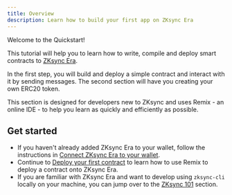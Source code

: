 ```yaml
---
title: Overview
description: Learn how to build your first app on ZKsync Era
---
```


Welcome to the Quickstart!

This tutorial will help you to learn how to write, compile and deploy smart contracts to [ZKsync Era](../../environment/zksync-era).

In the first step, you will build and deploy a simple contract and interact with it by sending messages.
The second section will have you creating your own ERC20 token.

This section is designed for developers new to ZKsync and uses Remix - an online IDE -
to help you learn as quickly and efficiently as possible.

## Get started

- If you haven't already added ZKsync Era to your wallet, follow the instructions in [Connect ZKsync Era to your wallet](/zksync-network/environment/zksync-era).
- Continue to [Deploy your first contract](/zksync-network/guides/quick-start/deploy-your-first-contract)
  to learn how to use Remix to deploy a contract onto ZKsync Era.
- If you are familiar with ZKsync Era and want to develop using `zksync-cli` locally
  on your machine, you can jump over to the [ZKsync 101](/zksync-network/guides/zksync-101) section.
